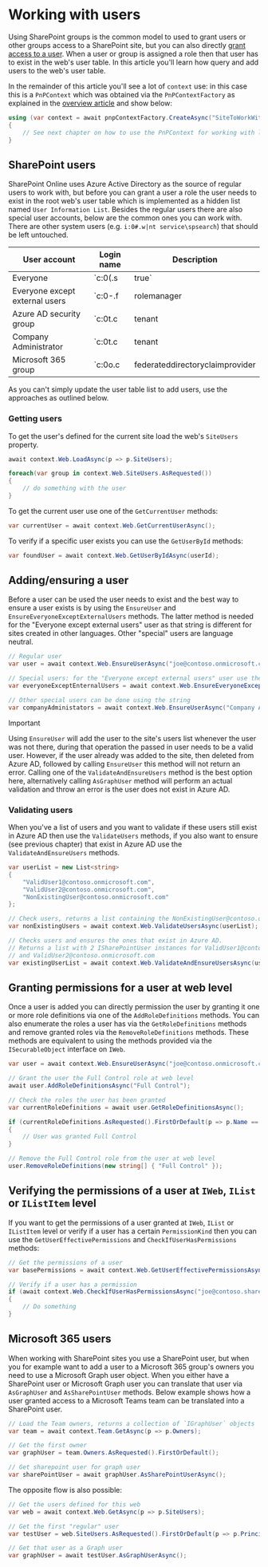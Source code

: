 # Working with users

Using SharePoint groups is the common model to used to grant users or other groups access to a SharePoint site, but you can also directly [grant access to a user](./security-intro.md#assigning-roles). When a user or group is assigned a role then that user has to exist in the web's user table. In this article you'll learn how query and add users to the web's user table.

In the remainder of this article you'll see a lot of `context` use: in this case this is a `PnPContext` which was obtained via the `PnPContextFactory` as explained in the [overview article](readme.md) and show below:

```csharp
using (var context = await pnpContextFactory.CreateAsync("SiteToWorkWith"))
{
    // See next chapter on how to use the PnPContext for working with lists
}
```

## SharePoint users

SharePoint Online uses Azure Active Directory as the source of regular users to work with, but before you can grant a user a role the user needs to exist in the root web's user table which is implemented as a hidden list named `User Information List`. Besides the regular users there are also special user accounts, below are the common ones you can work with. There are other system users (e.g. `i:0#.w|nt service\spsearch`) that should be left untouched.

User account | Login name | Description
-------------|------------|------------
Everyone | `c:0(.s|true` | Use this user to represent all users in your organization
Everyone except external users | `c:0-.f|rolemanager|spo-grid-all-users/<guid>` | Use this user to represent all users except the internal users in your organization
Azure AD security group | `c:0t.c|tenant|<guid>` | You can add an Azure AD security group to a SharePoint Group or directly grant it a role by using this login name. The `<guid>` is the Azure AD object id of the security group
Company Administrator | `c:0t.c|tenant|<guid>` | Company Administrator translated to a group containing all the tenant level SharePoint administrators. The `<guid>` is the Azure AD object id of the security group
Microsoft 365 group | `c:0o.c|federateddirectoryclaimprovider|<guid>` | You can add a Microsoft 365 group to a SharePoint Group or directly grant it a role by using this login name. The `<guid>` is the Azure AD object id of the Microsoft 365 group. Note that adding this Microsoft 365 group will grant it's members access

As you can't simply update the user table list to add users, use the approaches as outlined below.

### Getting users

To get the user's defined for the current site load the web's `SiteUsers` property.

```csharp
await context.Web.LoadAsync(p => p.SiteUsers);

foreach(var group in context.Web.SiteUsers.AsRequested())
{
    // do something with the user
}
```

To get the current user use one of the `GetCurrentUser` methods:

```csharp
var currentUser = await context.Web.GetCurrentUserAsync();
```

To verify if a specific user exists you can use the `GetUserById` methods:

```csharp
var foundUser = await context.Web.GetUserByIdAsync(userId);
```

## Adding/ensuring a user

Before a user can be used the user needs to exist and the best way to ensure a user exists is by using the `EnsureUser` and `EnsureEveryoneExceptExternalUsers` methods. The latter method is needed for the "Everyone except external users" user as that string is different for sites created in other languages. Other "special" users are language neutral.

```csharp
// Regular user
var user = await context.Web.EnsureUserAsync("joe@contoso.onmicrosoft.com");

// Special users: for the "Everyone except external users" user use the EnsureEveryoneExceptExternalUsersAsync method
var everyoneExceptEnternalUsers = await context.Web.EnsureEveryoneExceptExternalUsersAsync();

// Other special users can be done using the string
var companyAdministators = await context.Web.EnsureUserAsync("Company Administrator");

```

> [!Important]
> Using `EnsureUser` will add the user to the site's users list whenever the user was not there, during that operation the passed in user needs to be a valid user. However, if the user already was added to the site, then deleted from Azure AD, followed by calling `EnsureUser` this method will not return an error. Calling one of the `ValidateAndEnsureUsers` method is the best option here, alternatively calling `AsGraphUser` method will perform an actual validation and throw an error is the user does not exist in Azure AD.

### Validating users

When you've a list of users and you want to validate if these users still exist in Azure AD then use the `ValidateUsers` methods, if you also want to ensure (see previous chapter) that exist in Azure AD use the `ValidateAndEnsureUsers` methods.

```csharp
var userList = new List<string> 
{ 
    "ValidUser1@contoso.onmicrosoft.com", 
    "ValidUser2@contoso.onmicrosoft.com", 
    "NonExistingUser@contoso.onmicrosoft.com" 
};

// Check users, returns a list containing the NonExistingUser@contoso.onmicrosoft.com user
var nonExistingUsers = await context.Web.ValidateUsersAsync(userList);

// Checks users and ensures the ones that exist in Azure AD. 
// Returns a list with 2 ISharePointUser instances for ValidUser1@contoso.onmicrosoft.com
// and ValidUser2@contoso.onmicrosoft.com
var existingUserList = await context.Web.ValidateAndEnsureUsersAsync(userList);
```

## Granting permissions for a user at web level

Once a user is added you can directly permission the user by granting it one or more role definitions via one of the `AddRoleDefinitions` methods. You can also enumerate the roles a user has via the `GetRoleDefinitions` methods and remove granted roles via the `RemoveRoleDefinitions` methods. These methods are equivalent to using the methods provided via the `ISecurableObject` interface on `IWeb`.

```csharp
var user = await context.Web.EnsureUserAsync("joe@contoso.onmicrosoft.com");

// Grant the user the Full Control role at web level
await user.AddRoleDefinitionsAsync("Full Control");

// Check the roles the user has been granted
var currentRoleDefinitions = await user.GetRoleDefinitionsAsync();

if (currentRoleDefinitions.AsRequested().FirstOrDefault(p => p.Name == "Full Control"))
{
    // User was granted Full Control
}

// Remove the Full Control role from the user at web level
user.RemoveRoleDefinitions(new string[] { "Full Control" });
```

## Verifying the permissions of a user at `IWeb`, `IList` or `IListItem` level

If you want to get the permissions of a user granted at `IWeb`, `IList` or `IListItem` level or verify if a user has a certain `PermissionKind` then you can use the `GetUserEffectivePermissions` and `CheckIfUserHasPermissions` methods:

```csharp
// Get the permissions of a user
var basePermissions = await context.Web.GetUserEffectivePermissionsAsync("joe@contoso.sharepoint.com");

// Verify if a user has a permission
if (await context.Web.CheckIfUserHasPermissionsAsync("joe@contoso.sharepoint.com", PermissionKind.AddListItems))
{
    // Do something
}
```

## Microsoft 365 users

When working with SharePoint sites you use a SharePoint user, but when you for example want to add a user to a Microsoft 365 group's owners you need to use a Microsoft Graph user object. When you either have a SharePoint user or Microsoft Graph user you can translate that user via `AsGraphUser` and `AsSharePointUser` methods. Below example shows how a user granted access to a Microsoft Teams team can be translated into a SharePoint user.

```csharp
// Load the Team owners, returns a collection of `IGraphUser` objects
var team = await context.Team.GetAsync(p => p.Owners);

// Get the first owner
var graphUser = team.Owners.AsRequested().FirstOrDefault();

// Get sharepoint user for graph user
var sharePointUser = await graphUser.AsSharePointUserAsync();
```

The opposite flow is also possible:

```csharp
// Get the users defined for this web
var web = await context.Web.GetAsync(p => p.SiteUsers);

// Get the first "regular" user
var testUser = web.SiteUsers.AsRequested().FirstOrDefault(p => p.PrincipalType == PrincipalType.User);

// Get that user as a Graph user
var graphUser = await testUser.AsGraphUserAsync();
```
